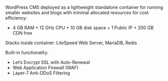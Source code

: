 WordPress CMS deployed as a lightweight standalone container for running smaller websites and blogs with minimal allocated resources for cost efficiency:

* 4 GB RAM + 12 GHz CPU + 10 GB disk space + 1 Public IP + 200 GB CDN free

Stacks inside container: LiteSpeed Web Server, MariaDB, Redis

Built-in functionality:

* Let’s Encrypt SSL with Auto-Renewal
* Web Application Firewall (WAF)
* Layer-7 Anti-DDoS Filtering
